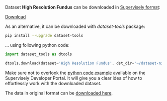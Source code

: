 Dataset **High Resolution Fundus** can be downloaded in [Supervisely format](https://developer.supervisely.com/api-references/supervisely-annotation-json-format):

 [Download](https://assets.supervisely.com/supervisely-supervisely-assets-public/teams_storage/n/F/wh/wc8GZz9sjg4zzvsKvGoF4I74UHHIKnk9gSHJHyBkQOZmKRF3KKBFYqaPWhc8u5MIvtWWhy2AejZfzl3w5KDPDIrRn2MLINeCbMAQ88F5ghDkXybRdpgkoYdyUfgM.tar)

As an alternative, it can be downloaded with *dataset-tools* package:
``` bash
pip install --upgrade dataset-tools
```

... using following python code:
``` python
import dataset_tools as dtools

dtools.download(dataset='High Resolution Fundus', dst_dir='~/dataset-ninja/')
```
Make sure not to overlook the [python code example](https://developer.supervisely.com/getting-started/python-sdk-tutorials/iterate-over-a-local-project) available on the Supervisely Developer Portal. It will give you a clear idea of how to effortlessly work with the downloaded dataset.

The data in original format can be [downloaded here](https://www5.cs.fau.de/fileadmin/research/datasets/fundus-images/all.zip).